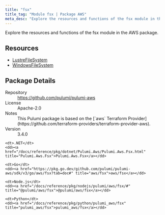 ```yaml
---
title: "fsx"
title_tag: "Module fsx | Package AWS"
meta_desc: "Explore the resources and functions of the fsx module in the AWS package."
---
```


<!-- WARNING: this file was generated by Pulumi Docs Generator. -->
<!-- Do not edit by hand unless you're certain you know what you are doing! -->

Explore the resources and functions of the fsx module in the AWS package.

<h2 id="resources">Resources</h2>
<ul class="api">
    <li><a href="lustrefilesystem" title="LustreFileSystem"><span class="symbol resource"></span>LustreFileSystem</a></li>
    <li><a href="windowsfilesystem" title="WindowsFileSystem"><span class="symbol resource"></span>WindowsFileSystem</a></li>
</ul>

<h2 id="package-details">Package Details</h2>
<dl class="package-details">
	<dt>Repository</dt>
	<dd><a href="https://github.com/pulumi/pulumi-aws">https://github.com/pulumi/pulumi-aws</a></dd>
	<dt>License</dt>
	<dd>Apache-2.0</dd>
	<dt>Notes</dt>
	<dd>This Pulumi package is based on the [`aws` Terraform Provider](https://github.com/terraform-providers/terraform-provider-aws).</dd>
	<dt>Version</dt>
	<dd>3.4.0</dd>
</dl>



<dl class="tabular">

    <dt>.NET</dt>
    <dd><a href="/docs/reference/pkg/dotnet/Pulumi.Aws/Pulumi.Aws.Fsx.html" title="Pulumi.Aws.Fsx">Pulumi.Aws.Fsx</a></dd>

    <dt>Go</dt>
    <dd><a href="https://pkg.go.dev/github.com/pulumi/pulumi-aws/sdk/v3/go/aws/fsx?tab=doc#" title="aws/fsx">aws/fsx</a></dd>

    <dt>Node.js</dt>
    <dd><a href="/docs/reference/pkg/nodejs/pulumi/aws/fsx/#" title="@pulumi/aws/fsx">@pulumi/aws/fsx</a></dd>

    <dt>Python</dt>
    <dd><a href="/docs/reference/pkg/python/pulumi_aws/fsx" title="pulumi_aws/fsx">pulumi_aws/fsx</a></dd>

</dl>

